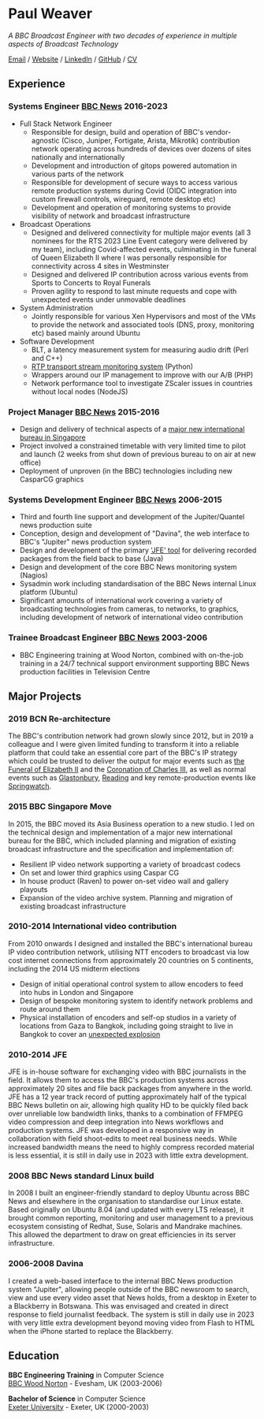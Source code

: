 # Paul Weaver

_A BBC Broadcast Engineer with two decades of experience in multiple aspects of Broadcast Technology_

[Email](mailto:paul@zpjw.net) / [Website](https://newweaver.com/) / [LinkedIn](https://www.linkedin.com/in/pauljamesweaver/) / [GitHub](https://github.com/isostatic/) / [CV](https://cv.newweaver.com)

## Experience

### Systems Engineer [BBC News](https://news.bbc.co.uk) 2016-2023

  - Full Stack Network Engineer
    - Responsible for design, build and operation of BBC's vendor-agnostic (Cisco, Juniper, Fortigate, Arista, Mikrotik) contribution network operating across hundreds of devices over dozens of sites nationally and internationally
    - Development and introduction of gitops powered automation in various parts of the network
    - Responsible for development of secure ways to access various remote production systems during Covid (OIDC integration into custom firewall controls, wireguard, remote desktop etc)
    - Development and operation of monitoring systems to provide visibility of network and broadcast infrastructure
  - Broadcast Operations
    - Designed and delivered connectivity for multiple major events (all 3 nominees for the RTS 2023 Line Event category were delivered by my team), including Covid-affected events, culminating in the funeral of Queen Elizabeth II where I was personally responsible for connectivity across 4 sites in Westminster
    - Designed and delivered IP contribution across various events from Sports to Concerts to Royal Funerals
    - Proven agility to respond to last minute requests and cope with unexpected events under unmovable deadlines
  - System Administration
    - Jointly responsible for various Xen Hypervisors and most of the VMs to provide the network and associated tools (DNS, proxy, monitoring etc) based mainly around Ubuntu
  - Software Development
    - BLT, a latency measurement system for measuring audio drift (Perl and C++)
    - [RTP transport stream monitoring system](https://github.com/isostatic/rtp_reader) (Python)
    - Wrappers around our IP management to improve with our A/B (PHP)
    - Network performance tool to investigate ZScaler issues in countries without local nodes (NodeJS)

### Project Manager [BBC News](https://news.bbc.co.uk) 2015-2016

  - Design and delivery of technical aspects of a [major new international bureau in Singapore](https://www.bbc.co.uk/mediacentre/worldnews/2015/new-asia-pacific-news-hq)
  - Project involved a constrained timetable with very limited time to pilot and launch (2 weeks from shut down of previous bureau to on air at new office)
  - Deployment of unproven (in the BBC) technologies including new CasparCG graphics

### Systems Development Engineer [BBC News](https://news.bbc.co.uk) 2006-2015

  - Third and fourth line support and development of the Jupiter/Quantel news production suite 
  - Conception, design and development of "Davina", the web interface to BBC's "Jupiter" news production system
  - Design and development of the primary ['JFE' tool](https://www.tvbeurope.com/production-post/newsroom-systems-tv-journalism-on-jupiter) for delivering recorded packages from the field back to base (Java)
  - Design and development of the core BBC News monitoring system (Nagios)
  - Sysadmin work including standardisation of the BBC News internal Linux platform (Ubuntu)
  - Significant amounts of international work covering a variety of broadcasting technologies from cameras, to networks, to graphics, including development of network of international video contribution

### Trainee Broadcast Engineer [BBC News](https://news.bbc.co.uk) 2003-2006
  - BBC Engineering training at Wood Norton, combined with on-the-job training in a 24/7 technical support environment supporting BBC News production facilities in Television Centre

## Major Projects
### 2019 BCN Re-architecture
The BBC's contribution network had grown slowly since 2012, but in 2019 a colleague and I were given limited funding to transform it into a reliable platform that could take an essential core part of the BBC's IP strategy which could be trusted to deliver the output for major events such as [the Funeral of Elizabeth II](https://en.wikipedia.org/wiki/Death_and_state_funeral_of_Elizabeth_II) and the [Coronation of Charles III](https://en.wikipedia.org/wiki/Coronation_of_Charles_III_and_Camilla), as well as normal events such as [Glastonbury](https://en.wikipedia.org/wiki/Glastonbury_Festival), [Reading](https://en.wikipedia.org/wiki/Reading_and_Leeds_Festivals) and key remote-production events like [Springwatch](https://en.wikipedia.org/wiki/Springwatch). 

### 2015 BBC Singapore Move
In 2015, the BBC moved its Asia Business operation to a new studio. I led on the technical design and implementation of a major new international bureau for the BBC, which included planning and migration of existing broadcast infrastructure and the specification and implementation of:

  - Resilient IP video network supporting a variety of broadcast codecs
  - On set and lower third graphics using Caspar CG
  - In house product (Raven) to power on-set video wall and gallery playouts
  - Expansion of the video archive system. Planning and migration of existing broadcast infrastructure

### 2010-2014 International video contribution
From 2010 onwards I designed and installed the BBC's international bureau IP video contribution network, utilising NTT encoders to broadcast via low cost internet connections from approximately 20 countries on 5 continents, including the 2014 US midterm elections
  - Design of initial operational control system to allow encoders to feed into hubs in London and Singapore
  - Design of bespoke monitoring system to identify network problems and route around them
  - Physical installation of encoders and self-op studios in a variety of locations from Gaza to Bangkok, including going straight to live in Bangkok to cover an [unexpected explosion](https://en.wikipedia.org/wiki/2013%E2%80%932014_Thai_political_crisis)

### 2010-2014 JFE
JFE is in-house software for exchanging video with BBC journalists in the field. It allows them to access the BBC's production systems across approximately 20 sites and file back packages from anywhere in the world. JFE has a 12 year track record of putting approximately half of the typical BBC News bulletin on air, allowing high quality HD to be quickly filed back over unreliable low bandwidth links, thanks to a combination of FFMPEG video compression and deep integration into News workflows and production systems. JFE was developed in a responsive way in collaboration with field shoot-edits to meet real business needs. While increased bandwidth means the need to highly compress recorded material is less essential, it is still in daily use in 2023 with little extra development.

### 2008 BBC News standard Linux build

In 2008 I built an engineer-friendly standard to deploy Ubuntu across BBC News and elsewhere in the organisation to standardise our Linux estate. Based originally on Ubuntu 8.04 (and updated with every LTS release), it brought common reporting, monitoring and user management to a previous ecosystem consisting of Redhat, Suse, Solaris and Mandrake machines. This allowed the department to draw on great efficiencies in its server infrastructure. 

### 2006-2008 Davina
I created a web-based interface to the internal BBC News production system "Jupiter", allowing people outside of the BBC newsroom to search, view and use every video asset that News holds, from a desktop in Exeter to a Blackberry in Botswana. This was envisaged and created in direct response to field journalist feedback. The system is still in daily use in 2023 with very little extra development beyond moving video from Flash to HTML when the iPhone started to replace the Blackberry.

## Education

**BBC Engineering Training** in Computer Science<br>
[BBC Wood Norton](https://www.bbc.co.uk/academy) - Evesham, UK (2003-2006)

**Bachelor of Science** in Computer Science<br>
[Exeter University](https://www.exeter.ac.uk/) - Exeter, UK (2000-2003)
